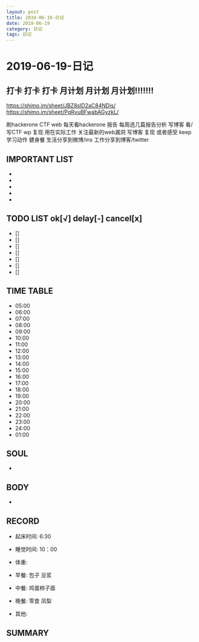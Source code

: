 ```yaml
---
layout: post
title: 2019-06-19-日记
date: 2019-06-19
category: 日记
tags: 日记
---
```

# 2019-06-19-日记
## 打卡 打卡 打卡 月计划 月计划 月计划!!!!!!!
https://shimo.im/sheet/JBZ8slD2aC84NDjs/
https://shimo.im/sheet/PqRvuBFwabAGyzkL/
 
刷hackerone CTF web
每天看hackerone 报告
每周选几篇报告分析 写博客
看/写CTF wp 复现 用在实际工作
关注最新的web漏洞 写博客 复现 或者感受
keep 学习动作
健身餐 
生活分享到微博/ins
工作分享到博客/twitter
 
## IMPORTANT LIST
 
* 
* 
* 
* 
* 
 
## TODO LIST ok[√] delay[-]  cancel[x]
 
* [] 
* [] 
* [] 
* [] 
* [] 
* [] 
* [] 
 
## TIME TABLE
 
* 05:00 
* 06:00 
* 07:00 
* 08:00 
* 09:00 
* 10:00 
* 11:00 
* 12:00 
* 13:00 
* 14:00 
* 15:00 
* 16:00 
* 17:00 
* 18:00 
* 19:00 
* 20:00 
* 21:00 
* 22:00 
* 23:00 
* 24:00 
* 01:00 
 
## SOUL
 
* 
 
## BODY
 
* 
 
## RECORD
 
* 起床时间:  6:30
* 睡觉时间:  10：00
 
* 体重:  
 
* 早餐:  包子 豆浆
* 中餐:  鸡蛋柿子面
* 晚餐:  零食 凤梨
* 其他:  
 
## SUMMARY
 
 
